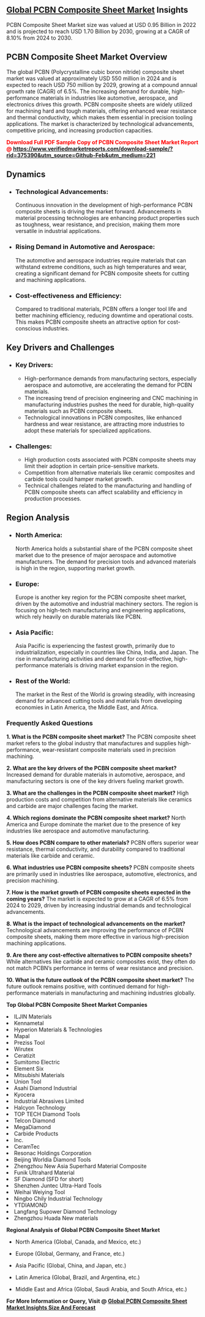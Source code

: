 <h2><a href="https://www.verifiedmarketreports.com/download-sample/?rid=375390&amp;utm_source=Github&amp;utm_medium=221" target="_blank">Global PCBN Composite Sheet Market</a> Insights</h2><p>PCBN Composite Sheet Market size was valued at USD 0.95 Billion in 2022 and is projected to reach USD 1.70 Billion by 2030, growing at a CAGR of 8.10% from 2024 to 2030.</p><p> <h2>PCBN Composite Sheet Market Overview</h2> <p>The global PCBN (Polycrystalline cubic boron nitride) composite sheet market was valued at approximately USD 550 million in 2024 and is expected to reach USD 750 million by 2029, growing at a compound annual growth rate (CAGR) of 6.5%. The increasing demand for durable, high-performance materials in industries like automotive, aerospace, and electronics drives this growth. PCBN composite sheets are widely utilized for machining hard and tough materials, offering enhanced wear resistance and thermal conductivity, which makes them essential in precision tooling applications. The market is characterized by technological advancements, competitive pricing, and increasing production capacities.</p> <p><strong><p><span class=""><span style="color: #ff0000;"><strong>Download Full PDF Sample Copy of PCBN Composite Sheet Market Report</strong> @ </span><a href="https://www.verifiedmarketreports.com/download-sample/?rid=375390&amp;utm_source=Github-Feb&amp;utm_medium=221" target="_blank">https://www.verifiedmarketreports.com/download-sample/?rid=375390&amp;utm_source=Github-Feb&amp;utm_medium=221</a></span></p></strong></p> <h2>Dynamics</h2> <ul> <li><h3>Technological Advancements:</h3>Continuous innovation in the development of high-performance PCBN composite sheets is driving the market forward. Advancements in material processing technologies are enhancing product properties such as toughness, wear resistance, and precision, making them more versatile in industrial applications.</li> <li><h3>Rising Demand in Automotive and Aerospace:</h3>The automotive and aerospace industries require materials that can withstand extreme conditions, such as high temperatures and wear, creating a significant demand for PCBN composite sheets for cutting and machining applications.</li> <li><h3>Cost-effectiveness and Efficiency:</h3>Compared to traditional materials, PCBN offers a longer tool life and better machining efficiency, reducing downtime and operational costs. This makes PCBN composite sheets an attractive option for cost-conscious industries.</li> </ul> <h2>Key Drivers and Challenges</h2> <ul> <li><h3>Key Drivers:</h3> <ul> <li>High-performance demands from manufacturing sectors, especially aerospace and automotive, are accelerating the demand for PCBN materials.</li> <li>The increasing trend of precision engineering and CNC machining in manufacturing industries pushes the need for durable, high-quality materials such as PCBN composite sheets.</li> <li>Technological innovations in PCBN composites, like enhanced hardness and wear resistance, are attracting more industries to adopt these materials for specialized applications.</li> </ul> </li> <li><h3>Challenges:</h3> <ul> <li>High production costs associated with PCBN composite sheets may limit their adoption in certain price-sensitive markets.</li> <li>Competition from alternative materials like ceramic composites and carbide tools could hamper market growth.</li> <li>Technical challenges related to the manufacturing and handling of PCBN composite sheets can affect scalability and efficiency in production processes.</li> </ul> </li> </ul> <h2>Region Analysis</h2> <ul> <li><h3>North America:</h3> North America holds a substantial share of the PCBN composite sheet market due to the presence of major aerospace and automotive manufacturers. The demand for precision tools and advanced materials is high in the region, supporting market growth.</li> <li><h3>Europe:</h3> Europe is another key region for the PCBN composite sheet market, driven by the automotive and industrial machinery sectors. The region is focusing on high-tech manufacturing and engineering applications, which rely heavily on durable materials like PCBN.</li> <li><h3>Asia Pacific:</h3> Asia Pacific is experiencing the fastest growth, primarily due to industrialization, especially in countries like China, India, and Japan. The rise in manufacturing activities and demand for cost-effective, high-performance materials is driving market expansion in the region.</li> <li><h3>Rest of the World:</h3> The market in the Rest of the World is growing steadily, with increasing demand for advanced cutting tools and materials from developing economies in Latin America, the Middle East, and Africa.</li> </ul> <h3>Frequently Asked Questions</h3> <p><strong>1. What is the PCBN composite sheet market?</strong> The PCBN composite sheet market refers to the global industry that manufactures and supplies high-performance, wear-resistant composite materials used in precision machining.</p> <p><strong>2. What are the key drivers of the PCBN composite sheet market?</strong> Increased demand for durable materials in automotive, aerospace, and manufacturing sectors is one of the key drivers fueling market growth.</p> <p><strong>3. What are the challenges in the PCBN composite sheet market?</strong> High production costs and competition from alternative materials like ceramics and carbide are major challenges facing the market.</p> <p><strong>4. Which regions dominate the PCBN composite sheet market?</strong> North America and Europe dominate the market due to the presence of key industries like aerospace and automotive manufacturing.</p> <p><strong>5. How does PCBN compare to other materials?</strong> PCBN offers superior wear resistance, thermal conductivity, and durability compared to traditional materials like carbide and ceramic.</p> <p><strong>6. What industries use PCBN composite sheets?</strong> PCBN composite sheets are primarily used in industries like aerospace, automotive, electronics, and precision machining.</p> <p><strong>7. How is the market growth of PCBN composite sheets expected in the coming years?</strong> The market is expected to grow at a CAGR of 6.5% from 2024 to 2029, driven by increasing industrial demands and technological advancements.</p> <p><strong>8. What is the impact of technological advancements on the market?</strong> Technological advancements are improving the performance of PCBN composite sheets, making them more effective in various high-precision machining applications.</p> <p><strong>9. Are there any cost-effective alternatives to PCBN composite sheets?</strong> While alternatives like carbide and ceramic composites exist, they often do not match PCBN’s performance in terms of wear resistance and precision.</p> <p><strong>10. What is the future outlook of the PCBN composite sheet market?</strong> The future outlook remains positive, with continued demand for high-performance materials in manufacturing and machining industries globally.</p> </p><p><strong>Top Global PCBN Composite Sheet Market Companies</strong></p><div data-test-id=""><p><li>ILJIN Materials</li><li> Kennametal</li><li> Hyperion Materials & Technologies</li><li> Mapal</li><li> Preziss Tool</li><li> Wirutex</li><li> Ceratizit</li><li> Sumitomo Electric</li><li> Element Six</li><li> Mitsubishi Materials</li><li> Union Tool</li><li> Asahi Diamond Industrial</li><li> Kyocera</li><li> Industrial Abrasives Limited</li><li> Halcyon Technology</li><li> TOP TECH Diamond Tools</li><li> Telcon Diamond</li><li> MegaDiamond</li><li> Carbide Products</li><li> Inc.</li><li> CeramTec</li><li> Resonac Holdings Corporation</li><li> Beijing Worldia Diamond Tools</li><li> Zhengzhou New Asia Superhard Material Composite</li><li> Funik Ultrahard Material</li><li> SF Diamond (SFD for short)</li><li> Shenzhen Juntec Ultra-Hard Tools</li><li> Weihai Weiying Tool</li><li> Ningbo Chily Industrial Technology</li><li> YTDIAMOND</li><li> Langfang Supower Diamond Technology</li><li> Zhengzhou Huada New materials</li></p><div><strong>Regional Analysis of&nbsp;Global PCBN Composite Sheet Market</strong></div><ul><li dir="ltr"><p dir="ltr">North America&nbsp;(Global, Canada, and Mexico, etc.)</p></li><li dir="ltr"><p dir="ltr">Europe (Global, Germany, and France, etc.)</p></li><li dir="ltr"><p dir="ltr">Asia Pacific&nbsp;(Global, China, and Japan, etc.)</p></li><li dir="ltr"><p dir="ltr">Latin America&nbsp;(Global, Brazil, and Argentina, etc.)</p></li><li dir="ltr">Middle East and Africa&nbsp;(Global, Saudi Arabia, and South Africa, etc.)</li></ul><p><strong>For More Information or Query, Visit @&nbsp;</strong><strong><a href="https://www.verifiedmarketreports.com/product/pcbn-composite-sheet-market/?utm_source=Github&amp;utm_medium=221" target="_blank">Global PCBN Composite Sheet Market Insights Size And Forecast</a></strong></p></div>
